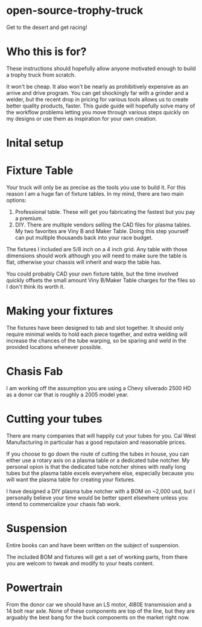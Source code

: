 # open-source-trophy-truck
Get to the desert and get racing!


# Who this is for?
These instructions should hopefully allow anyone motivated enough to build a trophy truck from scratch. 

It won't be cheap. It also won't be nearly as prohibitively expensive as an arrive and drive program. You can get shockingly far with a grinder and a welder, but the recent drop in pricing for various tools allows us to create better quality products, faster. This guide guide will hopefully solve many of the workflow problems letting you move through various steps quickly on my designs or use them as inspiration for your own creation. 

# Inital setup

# Fixture Table
Your truck will only be as precise as the tools you use to build it. For this reason I am a huge fan of fixture tables. In my mind, there are two main options:

1) Professional table. These will get you fabricating the fastest but you pay a premium.
2) DIY. There are multiple vendors selling the CAD files for plasma tables. My two favorites are Viny B and Maker Table. Doing this step yourself can put multiple thousands back into your race budget.

The fixtures I included are 5/8 inch on a 4 inch grid. Any table with those dimensions should work although you will need to make sure the table is flat, otherwise your chassis will inherit and warp the table has. 

You could probably CAD your own fixture table, but the time involved quickly offsets the small amount Viny B/Maker Table charges for the files so I don't think its worth it. 

# Making your fixtures
The fixtures have been designed to tab and slot together. It should only require minimal welds to hold each piece together, and extra welding will increase the chances of the tube warping, so be sparing and weld in the provided locations whenever possible. 

# Chasis Fab
I am working off the assumption you are using a Chevy silverado 2500 HD as a donor car that is roughly a 2005 model year.


# Cutting your tubes
There are many companies that will happily cut your tubes for you. Cal West Manufacturing in particular has a good reputaion and reasonable prices. 

If you choose to go down the route of cutting the tubes in house, you can either use a rotary axis on a plasma table or a dedicated tube notcher. My personal opion is that the dedicated tube notcher shines with really long tubes but the plasma table excels everywhere else, especially because you will want the plasma table for creating your fixtures.

I have designed a DIY plasma tube notcher with a BOM on ~2,000 usd, but I personally believe your time would be better spent elsewhere unless you intend to commercialize your chasis fab work. 

# Suspension

Entire books can and have been written on the subject of suspension. 

The included BOM and fixtures will get a set of working parts, from there you are welcom to tweak and modify to your heats content.

# Powertrain
From the donor car we should have an LS motor, 4l80E transmission and a 14 bolt rear axle. None of these components are top of the line, but they are arguably the best bang for the buck components on the market right now. 
